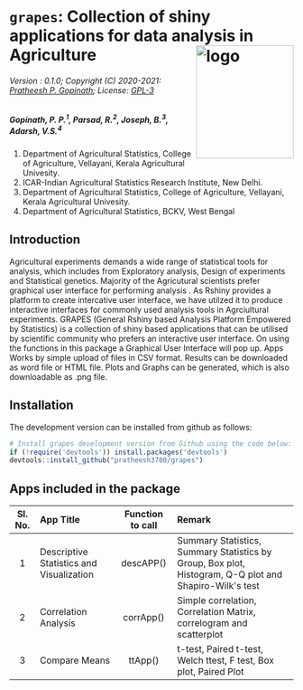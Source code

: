# `grapes`: Collection of shiny applications for data analysis in Agriculture <img src="https://github.com/pratheesh3780/inst/extdata/logo.png" align="right" alt="logo" width="173" height = "200" style = "border: none; float: right;">
###### Version : 0.1.0; Copyright (C) 2020-2021: [Pratheesh P. Gopinath](https://www.coagrapes.com); License: [GPL-3](https://www.r-project.org/Licenses/)
##### *Gopinath, P. P.<sup>1</sup>, Parsad, R.<sup>2</sup>, Joseph, B.<sup>3</sup>, Adarsh, V.S.<sup>4</sup>*

1.  Department of Agricultural Statistics, College of Agriculture, Vellayani, Kerala Agricultural Univesity.
2.  ICAR-Indian Agricultural Statistics Research Institute,
    New Delhi.
3.  Department of Agricultural Statistics, College of Agriculture, Vellayani, Kerala Agricultural Univesity.
4.  Department of Agricultural Statistics, BCKV, West Bengal
## Introduction
Agricultural experiments demands a wide range of statistical tools for analysis, which includes from Exploratory analysis, Design of experiments and Statistical genetics. Majority of the Agricutural scientists prefer graphical user interface for performing analysis . As Rshiny provides a platform to create intercative user interface, we have utilzed it to produce interactive interfaces for commonly used analysis tools in Agrciultural experiments. GRAPES (General Rshiny based Analysis Platform Empowered by Statistics) is a collection of shiny based applications that can be utilised by scientific community who prefers an interactive user interface. On using the functions in this package a Graphical User Interface will pop up. Apps Works by simple upload of files in CSV format. Results can be downloaded as word file or HTML file. Plots and Graphs can be generated, which is also downloadable as .png file.
## Installation
The development version can be installed from github as follows:

``` r
# Install grapes development version from Github using the code below:
if (!require('devtools')) install.packages('devtools')
devtools::install_github("pratheesh3780/grapes")
```
## Apps included in the package

|Sl. No.| App Title | Function to call |Remark |
|:-----:| :----------- | :-----------:|:----------------|
|1|Descriptive Statistics and Visualization   | descAPP()      |Summary Statistics, Summary Statistics by Group, Box plot, Histogram, Q-Q plot and Shapiro-Wilk's test|
|2|Correlation Analysis   | corrApp()      | Simple correlation, Correlation Matrix, correlogram and scatterplot|
|3|Compare Means  | ttApp()      | t-test, Paired t-test, Welch ttest, F test, Box plot, Paired Plot|
